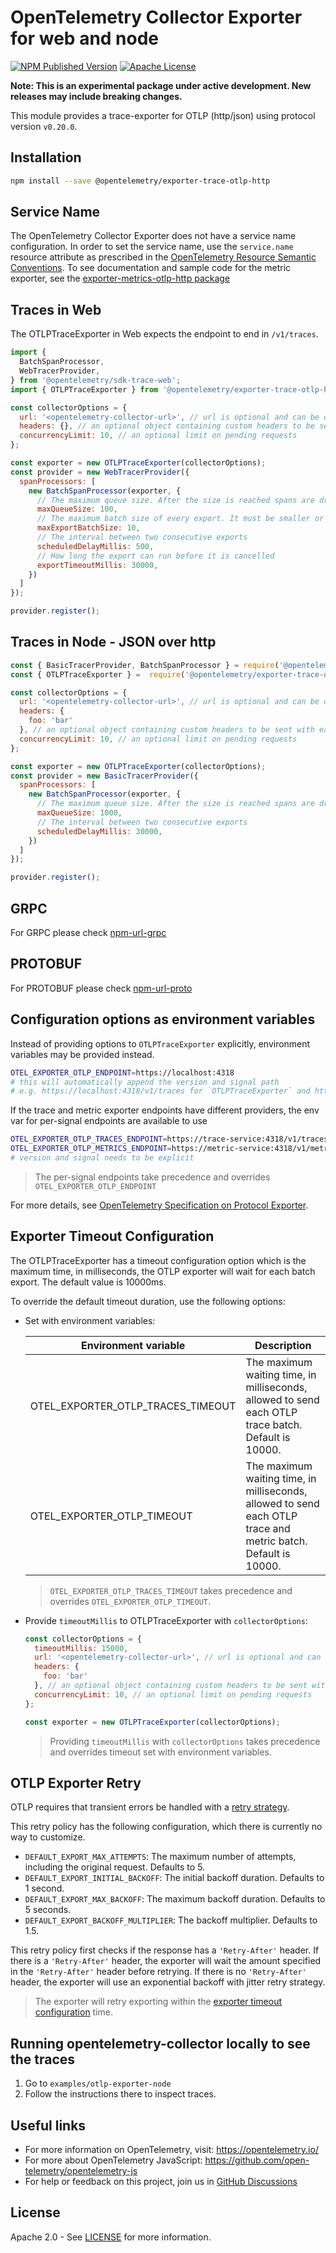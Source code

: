 # OpenTelemetry Collector Exporter for web and node

[![NPM Published Version][npm-img]][npm-url]
[![Apache License][license-image]][license-image]

**Note: This is an experimental package under active development. New releases may include breaking changes.**

This module provides a trace-exporter for OTLP (http/json) using protocol version `v0.20.0`.

## Installation

```bash
npm install --save @opentelemetry/exporter-trace-otlp-http
```

## Service Name

The OpenTelemetry Collector Exporter does not have a service name configuration.
In order to set the service name, use the `service.name` resource attribute as prescribed in the [OpenTelemetry Resource Semantic Conventions][semconv-resource-service-name].
To see documentation and sample code for the metric exporter, see the [exporter-metrics-otlp-http package][metrics-exporter-url]

## Traces in Web

The OTLPTraceExporter in Web expects the endpoint to end in `/v1/traces`.

```js
import {
  BatchSpanProcessor,
  WebTracerProvider,
} from '@opentelemetry/sdk-trace-web';
import { OTLPTraceExporter } from '@opentelemetry/exporter-trace-otlp-http';

const collectorOptions = {
  url: '<opentelemetry-collector-url>', // url is optional and can be omitted - default is http://localhost:4318/v1/traces
  headers: {}, // an optional object containing custom headers to be sent with each request
  concurrencyLimit: 10, // an optional limit on pending requests
};

const exporter = new OTLPTraceExporter(collectorOptions);
const provider = new WebTracerProvider({
  spanProcessors: [
    new BatchSpanProcessor(exporter, {
      // The maximum queue size. After the size is reached spans are dropped.
      maxQueueSize: 100,
      // The maximum batch size of every export. It must be smaller or equal to maxQueueSize.
      maxExportBatchSize: 10,
      // The interval between two consecutive exports
      scheduledDelayMillis: 500,
      // How long the export can run before it is cancelled
      exportTimeoutMillis: 30000,
    })
  ]
});

provider.register();

```

## Traces in Node - JSON over http

```js
const { BasicTracerProvider, BatchSpanProcessor } = require('@opentelemetry/sdk-trace-base');
const { OTLPTraceExporter } =  require('@opentelemetry/exporter-trace-otlp-http');

const collectorOptions = {
  url: '<opentelemetry-collector-url>', // url is optional and can be omitted - default is http://localhost:4318/v1/traces
  headers: {
    foo: 'bar'
  }, // an optional object containing custom headers to be sent with each request will only work with http
  concurrencyLimit: 10, // an optional limit on pending requests
};

const exporter = new OTLPTraceExporter(collectorOptions);
const provider = new BasicTracerProvider({
  spanProcessors: [
    new BatchSpanProcessor(exporter, {
      // The maximum queue size. After the size is reached spans are dropped.
      maxQueueSize: 1000,
      // The interval between two consecutive exports
      scheduledDelayMillis: 30000,
    })
  ]
});

provider.register();

```

## GRPC

For GRPC please check [npm-url-grpc]

## PROTOBUF

For PROTOBUF please check [npm-url-proto]

## Configuration options as environment variables

Instead of providing options to `OTLPTraceExporter` explicitly, environment variables may be provided instead.

```sh
OTEL_EXPORTER_OTLP_ENDPOINT=https://localhost:4318
# this will automatically append the version and signal path
# e.g. https://localhost:4318/v1/traces for `OTLPTraceExporter` and https://localhost:4318/v1/metrics for `OTLPMetricExporter`
```

If the trace and metric exporter endpoints have different providers, the env var for per-signal endpoints are available to use

```sh
OTEL_EXPORTER_OTLP_TRACES_ENDPOINT=https://trace-service:4318/v1/traces
OTEL_EXPORTER_OTLP_METRICS_ENDPOINT=https://metric-service:4318/v1/metrics
# version and signal needs to be explicit
```

> The per-signal endpoints take precedence and overrides `OTEL_EXPORTER_OTLP_ENDPOINT`

For more details, see [OpenTelemetry Specification on Protocol Exporter][opentelemetry-spec-protocol-exporter].

## Exporter Timeout Configuration

The OTLPTraceExporter has a timeout configuration option which is the maximum time, in milliseconds, the OTLP exporter will wait for each batch export. The default value is 10000ms.

To override the default timeout duration, use the following options:

- Set with environment variables:

  | Environment variable | Description |
  |----------------------|-------------|
  | OTEL_EXPORTER_OTLP_TRACES_TIMEOUT | The maximum waiting time, in milliseconds, allowed to send each OTLP trace batch. Default is 10000. |
  | OTEL_EXPORTER_OTLP_TIMEOUT | The maximum waiting time, in milliseconds, allowed to send each OTLP trace and metric batch. Default is 10000. |

  > `OTEL_EXPORTER_OTLP_TRACES_TIMEOUT` takes precedence and overrides `OTEL_EXPORTER_OTLP_TIMEOUT`.

- Provide `timeoutMillis` to OTLPTraceExporter with `collectorOptions`:

  ```js
  const collectorOptions = {
    timeoutMillis: 15000,
    url: '<opentelemetry-collector-url>', // url is optional and can be omitted - default is http://localhost:4318/v1/traces
    headers: {
      foo: 'bar'
    }, // an optional object containing custom headers to be sent with each request will only work with http
    concurrencyLimit: 10, // an optional limit on pending requests
  };

  const exporter = new OTLPTraceExporter(collectorOptions);
  ```

  > Providing `timeoutMillis` with `collectorOptions` takes precedence and overrides timeout set with environment variables.

## OTLP Exporter Retry

OTLP requires that transient errors be handled with a [retry strategy](https://github.com/open-telemetry/opentelemetry-specification/blob/main/specification/protocol/exporter.md#retry).

This retry policy has the following configuration, which there is currently no way to customize.

- `DEFAULT_EXPORT_MAX_ATTEMPTS`: The maximum number of attempts, including the original request. Defaults to 5.
- `DEFAULT_EXPORT_INITIAL_BACKOFF`: The initial backoff duration. Defaults to 1 second.
- `DEFAULT_EXPORT_MAX_BACKOFF`: The maximum backoff duration. Defaults to 5 seconds.
- `DEFAULT_EXPORT_BACKOFF_MULTIPLIER`: The backoff multiplier. Defaults to 1.5.

This retry policy first checks if the response has a `'Retry-After'` header. If there is a `'Retry-After'` header, the exporter will wait the amount specified in the `'Retry-After'` header before retrying. If there is no `'Retry-After'` header, the exporter will use an exponential backoff with jitter retry strategy.

  > The exporter will retry exporting within the [exporter timeout configuration](#exporter-timeout-configuration) time.

## Running opentelemetry-collector locally to see the traces

1. Go to `examples/otlp-exporter-node`
2. Follow the instructions there to inspect traces.

## Useful links

- For more information on OpenTelemetry, visit: <https://opentelemetry.io/>
- For more about OpenTelemetry JavaScript: <https://github.com/open-telemetry/opentelemetry-js>
- For help or feedback on this project, join us in [GitHub Discussions][discussions-url]

## License

Apache 2.0 - See [LICENSE][license-url] for more information.

[discussions-url]: https://github.com/open-telemetry/opentelemetry-js/discussions
[license-url]: https://github.com/open-telemetry/opentelemetry-js/blob/main/LICENSE
[license-image]: https://img.shields.io/badge/license-Apache_2.0-green.svg?style=flat
[npm-url]: https://www.npmjs.com/package/@opentelemetry/exporter-trace-otlp-http
[npm-url-grpc]: https://www.npmjs.com/package/@opentelemetry/exporter-trace-otlp-grpc
[npm-url-proto]: https://www.npmjs.com/package/@opentelemetry/exporter-trace-otlp-proto
[npm-img]: https://badge.fury.io/js/%40opentelemetry%2Fexporter-trace-otlp-http.svg
[opentelemetry-spec-protocol-exporter]: https://github.com/open-telemetry/opentelemetry-specification/blob/main/specification/protocol/exporter.md#configuration-options
[semconv-resource-service-name]: https://github.com/open-telemetry/opentelemetry-specification/blob/main/specification/resource/semantic_conventions/README.md#service
[metrics-exporter-url]: https://github.com/open-telemetry/opentelemetry-js/tree/main/experimental/packages/opentelemetry-exporter-metrics-otlp-http
